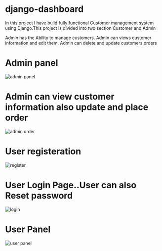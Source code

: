 # django-dashboard


In this project I have bulid fully functional Customer management system using Django.This project is divided into two section Customer and Admin

Admin has the Ability to manage customers. Admin can views customer information and edit them. Admin can delete and update customers orders

# Admin panel

![admin panel](https://user-images.githubusercontent.com/82333746/156816616-3ddbc7e4-29f3-425d-a392-2a653ec13556.JPG)

# Admin can view customer information also update and place order

![admin order](https://user-images.githubusercontent.com/82333746/156816602-19448416-6724-4925-a43a-121d1049ce12.JPG)

# User registeration

![register](https://user-images.githubusercontent.com/82333746/156816612-3e780cb8-9b13-414b-8845-3dbe46675a94.JPG)

# User Login Page..User can also Reset password

![login](https://user-images.githubusercontent.com/82333746/156817881-18d99d93-fd94-401f-b684-a1df7215eab1.JPG)


# User Panel 

![user panel](https://user-images.githubusercontent.com/82333746/156816615-f2f8beb0-0ac0-4f5a-a6c7-a8c04e83d232.JPG)


